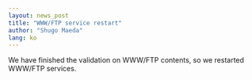 ```yaml
---
layout: news_post
title: "WWW/FTP service restart"
author: "Shugo Maeda"
lang: ko
---
```


We have finished the validation on WWW/FTP contents, so we restarted
WWW/FTP services.

